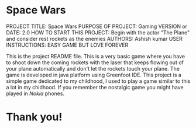 # Space Wars

PROJECT TITLE: Space Wars
PURPOSE OF PROJECT: Gaming
VERSION or DATE: 2.0
HOW TO START THIS PROJECT: Begin with the actor "The Plane" and consider rest rockets as the enemies
AUTHORS: Ashish kumar
USER INSTRUCTIONS: EASY GAME BUT LOVE FOREVER

This is the project README file. 
This is a very basic game where you have to shoot down the coming rockets with the laser that keeps flowing out of your plane
automatically and don't let the rockets touch your plane. The game is developed in java platform using Greenfoot IDE.
This project is a simple game dedicated to my childhood, I used to play a game similar to this a lot in my chidhood.
If you remember the nostalgic game you might have played in _Nokia_ phones.

# Thank you!
